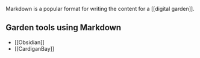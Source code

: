 ---
---

Markdown is a popular format for writing the content for a [[digital garden]].

## Garden tools using Markdown

- [[Obsidian]]
- [[CardiganBay]]
